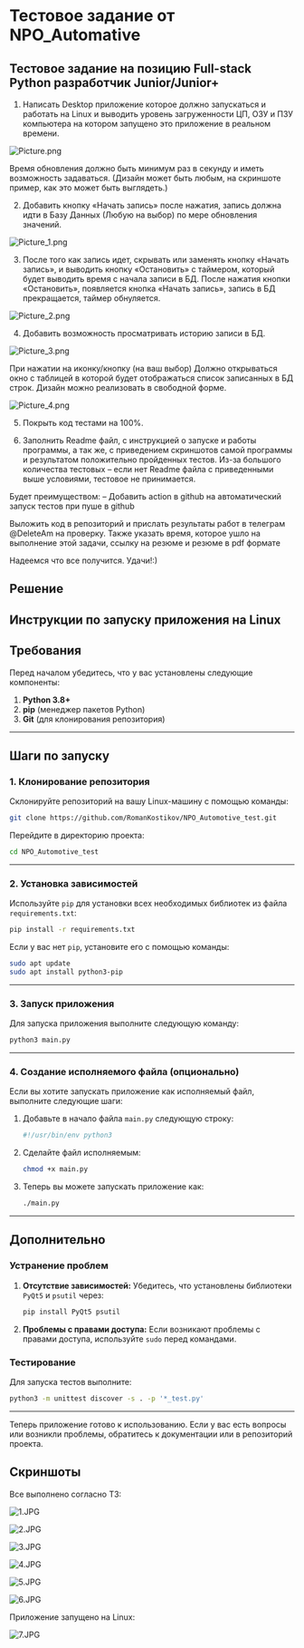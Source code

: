 # Тестовое задание от NPO_Automative

## Тестовое задание на позицию Full-stack Python разработчик Junior/Junior+

1. Написать Desktop приложение которое должно запускаться и работать на Linux и выводить уровень 
загруженности ЦП,  ОЗУ и ПЗУ компьютера на котором запущено это приложение в реальном времени.

![Picture.png](Picture.png)

Время обновления должно быть минимум раз в секунду и иметь возможность задаваться.
(Дизайн может быть любым, на скриншоте пример, как это может быть выглядеть.)

2. Добавить кнопку «Начать запись» после нажатия, запись должна идти в Базу Данных (Любую на выбор) 
по мере обновления значений.

![Picture_1.png](Picture_1.png)

3. После того как запись идет, скрывать или заменять кнопку «Начать запись», и выводить кнопку 
«Остановить» с таймером, который будет выводить время с начала записи в БД.
После нажатия кнопки «Остановить», появляется кнопка «Начать запись», запись в БД прекращается, таймер обнуляется.

 ![Picture_2.png](Picture_2.png)


4. Добавить возможность просматривать историю записи в БД.

![Picture_3.png](Picture_3.png)

При нажатии на иконку/кнопку (на ваш выбор) Должно открываться окно с таблицей в которой будет 
отображаться список записанных в БД строк. Дизайн можно реализовать в свободной форме.

![Picture_4.png](Picture_4.png)

5. Покрыть код тестами на 100%.

6. Заполнить Readme файл, с инструкцией о запуске и работы программы, а так же, с приведением 
скриншотов самой программы  и результатом положительно пройденных тестов. Из-за большого 
количества тестовых – если нет Readme файла с приведенными выше условиями, тестовое не принимается.
 
Будет преимуществом:
–	Добавить action в github на автоматический запуск тестов при пуше в github

Выложить код в репозиторий и прислать результаты работ в телеграм @DeleteAm на проверку.
Также указать время, которое ушло на выполнение этой задачи, ссылку на резюме и резюме в pdf формате

Надеемся что все получится. Удачи!:)

## Решение

## Инструкции по запуску приложения на Linux

## Требования
Перед началом убедитесь, что у вас установлены следующие компоненты:

1. **Python 3.8+**
2. **pip** (менеджер пакетов Python)
3. **Git** (для клонирования репозитория)

---

## Шаги по запуску

### 1. Клонирование репозитория
Склонируйте репозиторий на вашу Linux-машину с помощью команды:
```bash
git clone https://github.com/RomanKostikov/NPO_Automotive_test.git
```
Перейдите в директорию проекта:
```bash
cd NPO_Automotive_test
```

---

### 2. Установка зависимостей

Используйте `pip` для установки всех необходимых библиотек из файла `requirements.txt`:
```bash
pip install -r requirements.txt
```

Если у вас нет `pip`, установите его с помощью команды:
```bash
sudo apt update
sudo apt install python3-pip
```

---

### 3. Запуск приложения
Для запуска приложения выполните следующую команду:
```bash
python3 main.py
```

---

### 4. Создание исполняемого файла (опционально)
Если вы хотите запускать приложение как исполняемый файл, выполните следующие шаги:

1. Добавьте в начало файла `main.py` следующую строку:
   ```python
   #!/usr/bin/env python3
   ```

2. Сделайте файл исполняемым:
   ```bash
   chmod +x main.py
   ```

3. Теперь вы можете запускать приложение как:
   ```bash
   ./main.py
   ```

---

## Дополнительно

### Устранение проблем
1. **Отсутствие зависимостей:**
   Убедитесь, что установлены библиотеки `PyQt5` и `psutil` через:
   ```bash
   pip install PyQt5 psutil
   ```

2. **Проблемы с правами доступа:**
   Если возникают проблемы с правами доступа, используйте `sudo` перед командами.

### Тестирование
Для запуска тестов выполните:
```bash
python3 -m unittest discover -s . -p '*_test.py'
```

---

Теперь приложение готово к использованию. Если у вас есть вопросы или возникли проблемы, 
обратитесь к документации или в репозиторий проекта.

## Скриншоты

Все выполнено согласно ТЗ:

![1.JPG](1.JPG)

![2.JPG](2.JPG)

![3.JPG](3.JPG)

![4.JPG](4.JPG)

![5.JPG](5.JPG)

![6.JPG](6.JPG)

Приложение запущено на Linux:

![7.JPG](7.JPG)